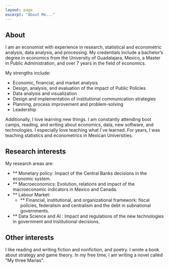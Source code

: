 ```yaml
---
layout: page
excerpt: "About Me..."
---
```

 ## About
  
  I am an economist with experience in research, statistical and econometric analysis, data analysis, and processing. My credentials include a bachelor’s degree in economics from the University of Guadalajara, Mexico, a Master in Public Administration, and over 7 years in the field of economics.

My strengths include:
  
  - Economic, financial, and market analysis
- Design, analysis, and evaluation of the impact of Public Policies
- Data analysis and visualization
- Design and implementation of institutional communication strategies
- Planning, process improvement and problem-solving
- Leadership

Additionally, I love learning new things. I am constantly attending boot camps, reading, and writing about economics, data, new software, and technologies. I especially love teaching what I´ve learned. For years, I was teaching statistics and econometrics in Mexican Universities. 


## Research interests

My research areas are: 
  
  * ** Monetary policy: Impact of the Central Banks decisions in the economic system.
* ** Macroeconomics: Evolution, relations and impact of the macroeconomic indicators in Mexico and Canada.
* ** Labour Market: 
  * ** Financial, institutional, and organizational framework: fiscal policies, federalism and centralism and the debt in subnational governments.
* ** Data Science and AI : Impact and regulations of the new technologies in government and Institutional decisions.

## Other interests

I like reading and writing fiction and nonfiction, and poetry. I wrote a book about strategy and game theory. In my free time, I am writing a novel called "My three Marias". 

